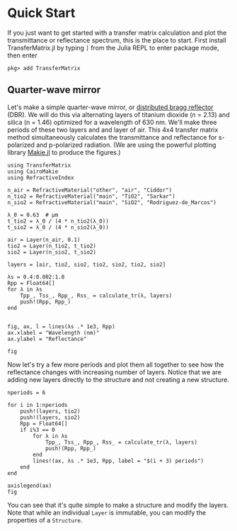 # Quick Start

If you just want to get started with a transfer matrix
calculation and plot the transmittance or reflectance 
spectrum, this is the place to start.
First install TransferMatrix.jl by
typing `]` from the Julia REPL to enter package mode,
then enter

```
pkg> add TransferMatrix
```

## Quarter-wave mirror

Let's make a simple quarter-wave mirror, or
[distributed bragg reflector](https://en.wikipedia.org/wiki/Distributed_Bragg_reflector) (DBR). We will do this via alternating
layers of titanium dioxide (n = 2.13) and silica (n = 1.46) optimized
for a wavelength of 630 nm.
We'll make three periods of these two layers and and layer of air.
This 4x4 transfer matrix method simultaneously calculates
the transmittance and reflectance for s-polarized and p-polarized 
radiation.
(We are using the powerful plotting library [Makie.jl](https://makie.juliaplots.org/) to produce the figures.)


```@example dbr
using TransferMatrix
using CairoMakie
using RefractiveIndex

n_air = RefractiveMaterial("other", "air", "Ciddor")
n_tio2 = RefractiveMaterial("main", "TiO2", "Sarkar")
n_sio2 = RefractiveMaterial("main", "SiO2", "Rodriguez-de_Marcos")

λ_0 = 0.63  # μm
t_tio2 = λ_0 / (4 * n_tio2(λ_0))
t_sio2 = λ_0 / (4 * n_sio2(λ_0))

air = Layer(n_air, 0.1)
tio2 = Layer(n_tio2, t_tio2)
sio2 = Layer(n_sio2, t_sio2)

layers = [air, tio2, sio2, tio2, sio2, tio2, sio2]

λs = 0.4:0.002:1.0
Rpp = Float64[]
for λ in λs
    Tpp_, Tss_, Rpp_, Rss_ = calculate_tr(λ, layers)
    push!(Rpp, Rpp_)
end


fig, ax, l = lines(λs .* 1e3, Rpp)
ax.xlabel = "Wavelength (nm)"
ax.ylabel = "Reflectance"

fig
```

Now let's try a few more periods and plot them all together
to see how the reflectance changes with increasing number of layers.
Notice that we are adding new layers directly to the structure and
not creating a new structure.

```@example dbr
nperiods = 6

for i in 1:nperiods
    push!(layers, tio2)
    push!(layers, sio2)
    Rpp = Float64[]
    if i%3 == 0
        for λ in λs
            Tpp_, Tss_, Rpp_, Rss_ = calculate_tr(λ, layers)
            push!(Rpp, Rpp_)
        end
        lines!(ax, λs .* 1e3, Rpp, label = "$(i + 3) periods")
    end
end

axislegend(ax)
fig
```

You can see that it's quite simple to make a structure
and modify the layers. Note that while an individual `Layer` is immutable,
you can modify the properties of a `Structure`.
